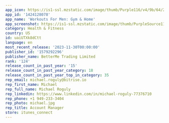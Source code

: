 ```yaml
---
app_icon: https://is1-ssl.mzstatic.com/image/thumb/Purple116/v4/9b/64/27/9b6427aa-23b1-73a8-04b1-fa6978f13999/AppIcon-0-0-1x_U007emarketing-0-10-0-85-220.png/1024x1024bb.png
app_id: '1424128078'
app_name: 'Workouts For Men: Gym & Home'
app_screenshot: https://is1-ssl.mzstatic.com/image/thumb/PurpleSource116/v4/f5/17/bf/f517bf18-f0af-0ced-f950-6f7b1740f8e2/943a4a1c-b099-406d-abe5-eb29d00121f6_Me_XS_EN_1.jpg/1242x2688bb.png
category: Health & Fitness
country: US
id: uaiUTXk8dCtt
language: en
most_recent_release: '2023-11-30T00:00:00'
publisher_id: '1579292296'
publisher_name: BetterMe Trading Limited
rank: '124'
release_count_in_past_year: '15'
release_count_in_past_year_category: 18
release_count_in_past_year_top_in_category: 35
rep_email: michael.roguly@bitrise.io
rep_first_name: Michael
rep_full_name: Michael Roguly
rep_linkedin: https://www.linkedin.com/in/michael-roguly-77376710
rep_phone: +1 949-233-3404
rep_photo: michael.jpg
rep_title: Account Manager
store: itunes_connect
---
```

